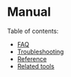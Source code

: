 # Manual

Table of contents:

* [FAQ](faq.md)
* [Troubleshooting](troubleshooting.md)
* [Reference](reference.md)
* [Related tools](related-tools.md)
